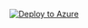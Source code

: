 [![Deploy to Azure](https://aka.ms/deploytoazurebutton)](https://portal.azure.com/#create/Microsoft.Template/uri/https%3A%2F%2Fraw.githubusercontent.com%2Fstephen-duplessis%2FVnet%2Fmaster%2Fazuredeploy.json)
